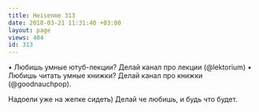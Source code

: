 ```yaml
---
title: Heisenme 313
date: 2018-03-21 11:31:40 +03:00
layout: page
views: 404
id: 313
---
```


• Любишь умные ютуб-лекции? Делай канал про лекции (@lektorium)
• Любишь читать умные книжки? Делай канал про книжки (@goodnauchpop).

Надоели уже на жепке сидеть) Делай че любишь, и будь что будет.


